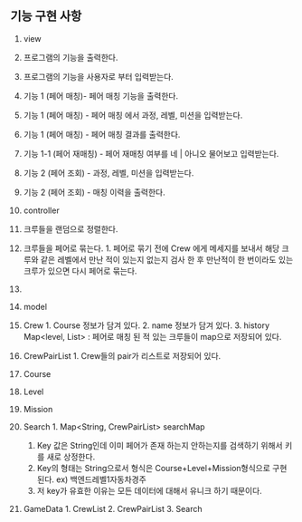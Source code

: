 ## 기능 구현 사항

1. view
  1. 프로그램의 기능을 출력한다.
  2. 프로그램의 기능을 사용자로 부터 입력받는다.
  3. 기능 1 (페어 매칭)- 페어 매칭 기능을 출력한다.
  4. 기능 1 (페어 매칭) - 페어 매칭 에서 과정, 레벨, 미션을 입력받는다.
  5. 기능 1 (페어 매칭) - 페어 매칭 결과를 출력한다.
  6. 기능 1-1 (페어 재매칭) - 페어 재매칭 여부를 네 | 아니오 물어보고 입력받는다.
  7. 기능 2 (페어 조회) - 과정, 레벨, 미션을 입력받는다.
  8. 기능 2 (페어 조회) - 매칭 이력을 출력한다.
2. controller
  1. 크루들을 랜덤으로 정렬한다.
  2. 크루들을 페어로 묶는다.
    1. 페어로 묶기 전에 Crew 에게 메세지를 보내서 해당 크루와 같은 레벨에서 만난 적이 있는지 없는지 검사 한 후 만난적이 한 번이라도 있는 크루가 있으면 다시 페어로 묶는다.
  3.

1. model
  1. Crew
    1. Course 정보가 담겨 있다.
    2. name 정보가 담겨 있다.
    3. history Map<level, List<Crew>> : 페어로 매칭 된 적 있는 크루들이 map으로 저장되어 있다.
  2. CrewPairList
    1. Crew들의 pair가 리스트로 저장되어 있다.
  3. Course
  4. Level
  5. Mission
  6. Search
    1. Map<String, CrewPairList> searchMap
      1. Key 값은 String인데 이미 페어가 존재 하는지 안하는지를 검색하기 위해서 키를 새로 상정한다.
      2. Key의 형태는 String으로서 형식은 Course+Level+Mission형식으로 구현 된다. ex) 백엔드레벨1자동차경주
      3. 저 key가 유효한 이유는 모든 데이터에 대해서 유니크 하기 때문이다.
  7. GameData
    1. CrewList
    2. CrewPairList
    3. Search
